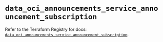 # `data_oci_announcements_service_announcement_subscription`

Refer to the Terraform Registry for docs: [`data_oci_announcements_service_announcement_subscription`](https://registry.terraform.io/providers/oracle/oci/6.37.0/docs/data-sources/announcements_service_announcement_subscription).
